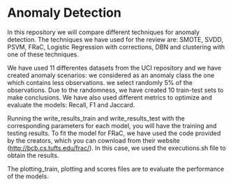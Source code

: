 # Anomaly Detection

In this repository we will compare different techniques for anomaly detection. The techniques we have used for the review are: SMOTE, SVDD, PSVM, FRaC, Logistic Regression with corrections, DBN and clustering with one of these techniques.

We have used 11 differentes datasets from the UCI repository and we have created anomaly scenarios: we considered as an anomaly class the one which contains less observations. we select randomly 5% of the observations. Due to the randomness, we have created 10 train-test sets to make conclusions. We have also used different metrics to optimize and evaluate the models: Recall, F1 and Jaccard.

Running the write_results_train and write_results_test with the corresponding parameters for each model, you will have the training and testing results. To fit the model for FRaC, we have used the code provided by the creators, which you can cownload from their website (http://bcb.cs.tufts.edu/frac/). In this case, we used the executions.sh file to obtain the results.

The plotting_train, plotting and scores files are to evaluate the performance of the models.

